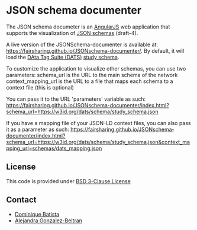 # JSON schema documenter

The JSON schema documeter is an [AngularJS](https://angularjs.org/) web application that supports the visualization of [JSON schemas](https://json-schema.org/) (draft-4).

A live version of the JSONSchema-documenter is available at: https://fairsharing.github.io/JSONschema-documenter/. By default, it will load the [DAta Tag Suite (DATS)](https://github.com/datatagsuite) [study schema](https://w3id.org/dats/schema/study_schema.json).

To customize the application to visualize other schemas, you can use two parameters:
    schema_url is the URL to the main schema of the network
    context_mapping_url is the URL to a file that maps each schema to a context file (this is optional)


You can pass it to the URL 'parameters' variable as such:
https://fairsharing.github.io/JSONschema-documenter/index.html?schema_url=https://w3id.org/dats/schema/study_schema.json

If you have a mapping file of your JSON-LD context files, you can also pass it as a parameter as such:
https://fairsharing.github.io/JSONschema-documenter/index.html?schema_url=https://w3id.org/dats/schema/study_schema.json&context_mapping_url=schemas/dats_mapping.json



## License

This code is provided under [BSD 3-Clause License](https://github.com/FAIRsharing/JSONschema-documenter/blob/master/LICENSE)

## Contact

- [Dominique Batista](http://github.com/terazus)
- [Alejandra Gonzalez-Beltran](http://github.com/agbeltran)
